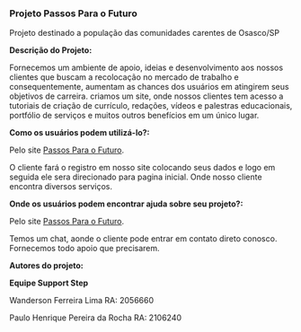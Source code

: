 ### Projeto Passos Para o Futuro

Projeto destinado a população das comunidades carentes de Osasco/SP

**Descrição do Projeto:**

Fornecemos um ambiente de apoio, ideias e desenvolvimento aos nossos clientes que buscam a recolocação no mercado de trabalho e consequentemente, aumentam as chances dos usuários em atingirem seus objetivos de carreira. 
criamos um site, onde nossos clientes tem acesso a tutoriais de criação de currículo, redações, vídeos e palestras educacionais, portfólio de serviços e muitos outros benefícios em um único lugar.

**Como os usuários podem utilizá-lo?:**

Pelo site [Passos Para o Futuro](https://construirofuturo.wixsite.com/passo-para-o-futuro).

O cliente fará o registro em nosso site colocando seus dados e logo em seguida ele sera direcionado para pagina inicial.
Onde nosso cliente encontra diversos serviços.


**Onde os usuários podem encontrar ajuda sobre seu projeto?:**

Pelo site [Passos Para o Futuro](https://construirofuturo.wixsite.com/passo-para-o-futuro).

Temos um chat, aonde o cliente pode entrar em contato direto conosco. 
Fornecemos todo apoio que precisarem.

**Autores do projeto:**

**Equipe Support Step**

Wanderson Ferreira Lima  RA: 2056660

Paulo Henrique Pereira da Rocha RA: 2106240


